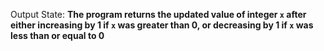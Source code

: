 Output State: **The program returns the updated value of integer `x` after either increasing by 1 if `x` was greater than 0, or decreasing by 1 if `x` was less than or equal to 0**